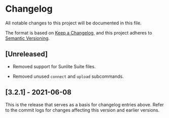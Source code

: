# Changelog

All notable changes to this project will be documented in this file.

The format is based on [Keep a Changelog](https://keepachangelog.com/en/1.0.0/),
and this project adheres to [Semantic Versioning](https://semver.org/spec/v2.0.0.html).

## [Unreleased]

- Removed support for Sunlite Suite files.

- Removed unused `connect` and `upload` subcommands.

## [3.2.1] - 2021-06-08

This is the release that serves as a basis for changelog entries above. Refer
to the commit logs for changes affecting this version and earlier versions.
